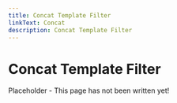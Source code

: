 ```yaml
---
title: Concat Template Filter
linkText: Concat
description: Concat Template Filter
---
```


# Concat Template Filter

Placeholder - This page has not been written yet!
